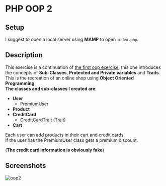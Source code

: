 # PHP OOP 2

## Setup
I suggest to open a local server using **MAMP** to open ```index.php```.

## Description
This exercise is a continuation of [the first oop exercise](https://github.com/Obez99/php-oop-1), this one introduces the concepts of **Sub-Classes**, **Protected and Private variables** and **Traits**.
<br>
This is the recreation of an online shop using **Object Oriented Programming**.<br>
**The classes and sub-classes I created are**:<br>
- **User**
  - PremiumUser
- **Product**
- **CreditCard**
  - CreditCardTrait (Trait)
- **Cart**

Each user can add products in their cart and credit cards.<br>
If the user has the PremiumUser class gets a premium discount.

(**The credit card information is obviously fake**)
## Screenshots

![oop2](https://user-images.githubusercontent.com/85038274/151710603-a865fd48-ba13-4d8f-9355-6cc8379d7c25.PNG)
